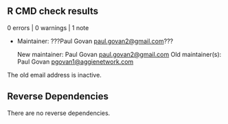 ## R CMD check results

0 errors | 0 warnings | 1 note

* Maintainer: ???Paul Govan <paul.govan2@gmail.com>???
  
  New maintainer:
    Paul Govan <paul.govan2@gmail.com>
  Old maintainer(s):
    Paul Govan <pgovan1@aggienetwork.com>
    
The old email address is inactive.

## Reverse Dependencies

There are no reverse dependencies.

